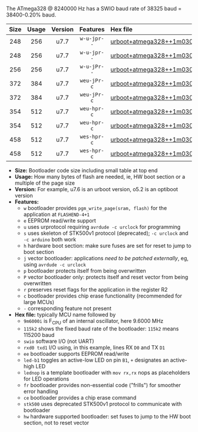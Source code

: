 The ATmega328 @ 8240000 Hz has a SWIO baud rate of 38325 baud = 38400-0.20% baud.

|Size|Usage|Version|Features|Hex file|
|:-:|:-:|:-:|:-:|:--|
|248|256|u7.7|`w-u-jpr--`|[urboot+atmega328++1m0300i++++4k8_swio_rxd0_txd1_led+b5.hex](https://raw.githubusercontent.com/stefanrueger/urboot.hex/main/mcus/atmega328/internal_oscillator/fint++1m0300_Hz/br++++4k8_bps/urboot+atmega328++1m0300i++++4k8_swio_rxd0_txd1_led+b5.hex)|
|248|256|u7.7|`w-u-jpr--`|[urboot+atmega328++1m0300i++++4k8_swio_rxd0_txd1_lednop.hex](https://raw.githubusercontent.com/stefanrueger/urboot.hex/main/mcus/atmega328/internal_oscillator/fint++1m0300_Hz/br++++4k8_bps/urboot+atmega328++1m0300i++++4k8_swio_rxd0_txd1_lednop.hex)|
|256|256|u7.7|`w-u-jPr--`|[urboot+atmega328++1m0300i++++4k8_swio_rxd0_txd1.hex](https://raw.githubusercontent.com/stefanrueger/urboot.hex/main/mcus/atmega328/internal_oscillator/fint++1m0300_Hz/br++++4k8_bps/urboot+atmega328++1m0300i++++4k8_swio_rxd0_txd1.hex)|
|372|384|u7.7|`weu-jPr-c`|[urboot+atmega328++1m0300i++++4k8_swio_rxd0_txd1_ee_led+b5_fr_ce.hex](https://raw.githubusercontent.com/stefanrueger/urboot.hex/main/mcus/atmega328/internal_oscillator/fint++1m0300_Hz/br++++4k8_bps/urboot+atmega328++1m0300i++++4k8_swio_rxd0_txd1_ee_led+b5_fr_ce.hex)|
|372|384|u7.7|`weu-jPr-c`|[urboot+atmega328++1m0300i++++4k8_swio_rxd0_txd1_ee_lednop_fr_ce.hex](https://raw.githubusercontent.com/stefanrueger/urboot.hex/main/mcus/atmega328/internal_oscillator/fint++1m0300_Hz/br++++4k8_bps/urboot+atmega328++1m0300i++++4k8_swio_rxd0_txd1_ee_lednop_fr_ce.hex)|
|354|512|u7.7|`weu-hpr-c`|[urboot+atmega328++1m0300i++++4k8_swio_rxd0_txd1_ee_led+b5_fr_ce_hw.hex](https://raw.githubusercontent.com/stefanrueger/urboot.hex/main/mcus/atmega328/internal_oscillator/fint++1m0300_Hz/br++++4k8_bps/urboot+atmega328++1m0300i++++4k8_swio_rxd0_txd1_ee_led+b5_fr_ce_hw.hex)|
|354|512|u7.7|`weu-hpr-c`|[urboot+atmega328++1m0300i++++4k8_swio_rxd0_txd1_ee_lednop_fr_ce_hw.hex](https://raw.githubusercontent.com/stefanrueger/urboot.hex/main/mcus/atmega328/internal_oscillator/fint++1m0300_Hz/br++++4k8_bps/urboot+atmega328++1m0300i++++4k8_swio_rxd0_txd1_ee_lednop_fr_ce_hw.hex)|
|458|512|u7.7|`wes-hpr-c`|[urboot+atmega328++1m0300i++++4k8_swio_rxd0_txd1_ee_led+b5_fr_ce_stk500_hw.hex](https://raw.githubusercontent.com/stefanrueger/urboot.hex/main/mcus/atmega328/internal_oscillator/fint++1m0300_Hz/br++++4k8_bps/urboot+atmega328++1m0300i++++4k8_swio_rxd0_txd1_ee_led+b5_fr_ce_stk500_hw.hex)|
|458|512|u7.7|`wes-hpr-c`|[urboot+atmega328++1m0300i++++4k8_swio_rxd0_txd1_ee_lednop_fr_ce_stk500_hw.hex](https://raw.githubusercontent.com/stefanrueger/urboot.hex/main/mcus/atmega328/internal_oscillator/fint++1m0300_Hz/br++++4k8_bps/urboot+atmega328++1m0300i++++4k8_swio_rxd0_txd1_ee_lednop_fr_ce_stk500_hw.hex)|

- **Size:** Bootloader code size including small table at top end
- **Usage:** How many bytes of flash are needed, ie, HW boot section or a multiple of the page size
- **Version:** For example, u7.6 is an urboot version, o5.2 is an optiboot version
- **Features:**
  + `w` bootloader provides `pgm_write_page(sram, flash)` for the application at `FLASHEND-4+1`
  + `e` EEPROM read/write support
  + `u` uses urprotocol requiring `avrdude -c urclock` for programming
  + `s` uses skeleton of STK500v1 protocol (deprecated); `-c urclock` and `-c arduino` both work
  + `h` hardware boot section: make sure fuses are set for reset to jump to boot section
  + `j` vector bootloader: applications *need to be patched externally*, eg, using `avrdude -c urclock`
  + `p` bootloader protects itself from being overwritten
  + `P` vector bootloader only: protects itself and reset vector from being overwritten
  + `r` preserves reset flags for the application in the register R2
  + `c` bootloader provides chip erase functionality (recommended for large MCUs)
  + `-` corresponding feature not present
- **Hex file:** typically MCU name followed by
  + `9m6000i` is F<sub>CPU</sub> of an internal oscillator, here 9.6000 MHz
  + `115k2` shows the fixed baud rate of the bootloader: `115k2` means 115200 baud
  + `swio` software I/O (not UART)
  + `rxd0 txd1` I/O using, in this example, lines RX `D0` and TX `D1`
  + `ee` bootloader supports EEPROM read/write
  + `led-b1` toggles an active-low LED on pin `B1`, `+` designates an active-high LED
  + `lednop` is a template bootloader with `mov rx,rx` nops as placeholders for LED operations
  + `fr` bootloader provides non-essential code ("frills") for smoother error handling
  + `ce` bootloader provides a chip erase command
  + `stk500` uses deprecated STK500v1 protocol to communicate with bootloader
  + `hw` hardware supported bootloader: set fuses to jump to the HW boot section, not to reset vector
